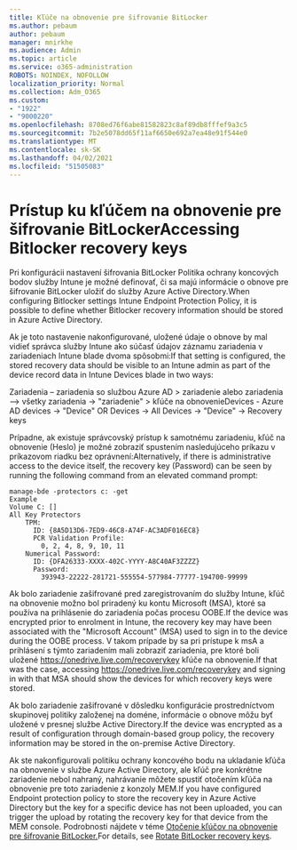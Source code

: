 ```yaml
---
title: Kľúče na obnovenie pre šifrovanie BitLocker
ms.author: pebaum
author: pebaum
manager: mnirkhe
ms.audience: Admin
ms.topic: article
ms.service: o365-administration
ROBOTS: NOINDEX, NOFOLLOW
localization_priority: Normal
ms.collection: Adm_O365
ms.custom:
- "1922"
- "9000220"
ms.openlocfilehash: 8708ed76f6abe81582823c8af89db8fffef9a3c5
ms.sourcegitcommit: 7b2e5078dd65f11af6650e692a7ea48e91f544e0
ms.translationtype: MT
ms.contentlocale: sk-SK
ms.lasthandoff: 04/02/2021
ms.locfileid: "51505083"
---
```

# <a name="accessing-bitlocker-recovery-keys"></a><span data-ttu-id="c1351-102">Prístup ku kľúčem na obnovenie pre šifrovanie BitLocker</span><span class="sxs-lookup"><span data-stu-id="c1351-102">Accessing Bitlocker recovery keys</span></span>

<span data-ttu-id="c1351-103">Pri konfigurácii nastavení šifrovania BitLocker Politika ochrany koncových bodov služby Intune je možné definovať, či sa majú informácie o obnove pre šifrovanie BitLocker uložiť do služby Azure Active Directory.</span><span class="sxs-lookup"><span data-stu-id="c1351-103">When configuring Bitlocker settings Intune Endpoint Protection Policy, it is possible to define whether Bitlocker recovery information should be stored in Azure Active Directory.</span></span>

<span data-ttu-id="c1351-104">Ak je toto nastavenie nakonfigurované, uložené údaje o obnove by mal vidieť správca služby Intune ako súčasť údajov záznamu zariadenia v zariadeniach Intune blade dvoma spôsobmi:</span><span class="sxs-lookup"><span data-stu-id="c1351-104">If that setting is configured, the stored recovery data should be visible to an Intune admin as part of the device record data in Intune Devices blade in two ways:</span></span>

<span data-ttu-id="c1351-105">Zariadenia – zariadenia so službou Azure AD > zariadenie alebo zariadenia –> všetky zariadenia -> "zariadenie" > kľúče na obnovenie</span><span class="sxs-lookup"><span data-stu-id="c1351-105">Devices - Azure AD devices -> "Device"  OR Devices -> All Devices -> "Device" -> Recovery keys</span></span>

<span data-ttu-id="c1351-106">Prípadne, ak existuje správcovský prístup k samotnému zariadeniu, kľúč na obnovenie (Heslo) je možné zobraziť spustením nasledujúceho príkazu v príkazovom riadku bez oprávnení:</span><span class="sxs-lookup"><span data-stu-id="c1351-106">Alternatively, if there is administrative access to the device itself, the recovery key (Password) can be seen by running the following command from an elevated command prompt:</span></span>

```
manage-bde -protectors c: -get
Example
Volume C: []
All Key Protectors
    TPM:
      ID: {8A5D13D6-7ED9-46C8-A74F-AC3ADF016EC8}
      PCR Validation Profile:
        0, 2, 4, 8, 9, 10, 11
    Numerical Password:
      ID: {DFA26333-XXXX-402C-YYYY-A8C40AF3ZZZZ}
      Password:
        393943-22222-281721-555554-577984-77777-194700-99999
```
<span data-ttu-id="c1351-107">Ak bolo zariadenie zašifrované pred zaregistrovaním do služby Intune, kľúč na obnovenie možno bol priradený ku kontu Microsoft (MSA), ktoré sa používa na prihlásenie do zariadenia počas procesu OOBE.</span><span class="sxs-lookup"><span data-stu-id="c1351-107">If the device was encrypted prior to enrolment in Intune, the recovery key may have been associated with the "Microsoft Account" (MSA) used to sign in to the device during the OOBE process.</span></span> <span data-ttu-id="c1351-108">V takom prípade by sa pri prístupe k msA a prihlásení s týmto zariadením mali zobraziť zariadenia, pre ktoré boli uložené  https://onedrive.live.com/recoverykey kľúče na obnovenie.</span><span class="sxs-lookup"><span data-stu-id="c1351-108">If that was the case, accessing  https://onedrive.live.com/recoverykey and signing in with that MSA should show the devices for which recovery keys were stored.</span></span>
 
<span data-ttu-id="c1351-109">Ak bolo zariadenie zašifrované v dôsledku konfigurácie prostredníctvom skupinovej politiky založenej na doméne, informácie o obnove môžu byť uložené v presnej službe Active Directory.</span><span class="sxs-lookup"><span data-stu-id="c1351-109">If the device was encrypted as a result of configuration through domain-based group policy, the recovery information may be stored in the on-premise Active Directory.</span></span>

<span data-ttu-id="c1351-110">Ak ste nakonfigurovali politiku ochrany koncového bodu na ukladanie kľúča na obnovenie v službe Azure Active Directory, ale kľúč pre konkrétne zariadenie nebol nahraný, nahrávanie môžete spustiť otočením kľúča na obnovenie pre toto zariadenie z konzoly MEM.</span><span class="sxs-lookup"><span data-stu-id="c1351-110">If you have configured Endpoint protection policy to store the recovery key in Azure Active Directory but the key for a specific device has not been uploaded, you can trigger the upload by rotating the recovery key for that device from the MEM console.</span></span> <span data-ttu-id="c1351-111">Podrobnosti nájdete v téme [Otočenie kľúčov na obnovenie pre šifrovanie BitLocker.](https://docs.microsoft.com/mem/intune/protect/encrypt-devices#view-details-for-recovery-keys)</span><span class="sxs-lookup"><span data-stu-id="c1351-111">For details, see [Rotate BitLocker recovery keys](https://docs.microsoft.com/mem/intune/protect/encrypt-devices#view-details-for-recovery-keys).</span></span>

